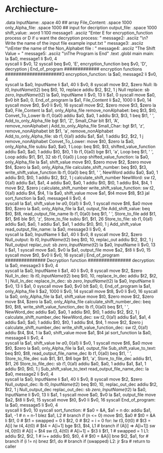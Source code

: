 # Archiecture-
.data
InputName: .space 40 ## array 
File_Content: .space 1000
only_Alpha_file: .space 1000 ## input for decription 
output_file: .space 1000
shift_value: .word 1:100
message1: .asciiz "Enter E for encryption_function process or D if u want the decryption process: "
message2: .asciiz "\n?Write the name of the input file example input.txt "
message3: .asciiz "\nEnter the name of the Non_Alphabet file : "
message4:  .asciiz "The Shift Value = "
message5:  .asciiz "\nThe Program is End"
.text
.globl main
main: 
la $a0, message1
li $v0, 4  
syscall
li $v0, 12
syscall
beq $v0, 'E', encryption_function
beq $v0, 'D', decryption
j End_of_program
#############  encryption functions #####################3
encryption_function:
la $a0, message2
li $v0, 4	
syscall 
la $a0, InputName
li $a1, 40
li $v0, 8
syscall 
move $t2, $zero
Null:
lb $t0, InputName($t2)
beq $t0, 10, replace
addiu $t2, $t2, 1
j Null
replace:
sb $zero, InputName($t2)
la $a0, InputName
li $v0, 13
li $a1, 0
syscall 
move $a0, $v0
blt $a0, 0, End_of_program
la $a1, File_Content
li $a2, 1000
li $v0, 14
syscall 
move $t0, $v0
li $v0, 16
syscall
move $t2, $zero
move $t3, $zero
la $a0, File_Content
la $a1, only_Alpha_file
remove_nonAlphabet: 
beq $t3, $t0, Convet_To_Lower
lb $t1, 0($a0) 
addiu $a0, $a0, 1
addiu $t3, $t3, 1
beq $t1, ' ', Add_to_only_Alpha_file
bgt $t1, 'Z', Small_Char
blt $t1, 'A', remove_nonAlphabet
j Add_to_only_Alpha_file
Small_Char:
bgt $t1, 'z', remove_nonAlphabet
blt $t1, 'a', remove_nonAlphabet
Add_to_only_Alpha_file:
sb $t1, 0($a1)
addiu $a1, $a1, 1
addiu $t2, $t2, 1
j remove_nonAlphabet
Convet_To_Lower:
move $t0, $zero
la $a0, only_Alpha_file
subiu $a0, $a0, 1
Loop:
beq $t0, $t3, shifted_value_function
addiu $a0, $a0, 1
addiu $t0, $t0, 1
lb $t1, 0($a0)
bge $t1, 'a', Loop
beq $t1, ' ', Loop
addiu $t1, $t1, 32
sb $t1, 0($a0)
j Loop
shifted_value_function:
la $a0, only_Alpha_file
la $a1, shift_value
move $t0, $zero
move $t2, $zero
move $t4, $zero
la $a0, only_Alpha_file
calculate_shift_number:
beq $t0, $t3, write_shift_value_function
lb $t1, 0($a0)
beq $t1, ' ', NewWord
addiu $a0, $a0, 1
addiu $t0, $t0, 1
addiu $t2, $t2, 1
j calculate_shift_number
NewWord:
sw $t2, 0($a1)
addiu $a1, $a1, 4
addiu $a0, $a0, 1
addiu $t0, $t0, 1
addiu $t4, $t4, 1
move $t2, $zero
j calculate_shift_number
write_shift_value_function:
sw $t2, 0($a1)
addiu $t4, $t4, 1
la $a0, shift_value
move $a1, $t4
move $t8, $t3
jal sort_function
la $a0, message4
li $v0, 4	
syscall
la $a1, shift_value
lw $a0, 0($a1)
li $v0, 1
syscall
move $t6, $a0
move $t0, $zero
la $a0, only_Alpha_file
la $a1, output_file
Add_shift_value:
beq $t0, $t8, read_output_file_name
lb $t1, 0($a0)
beq $t1, ' ', Store_to_file
add $t1, $t1, $t6
ble $t1, 'z', Store_to_file
subiu $t1, $t1, 26
Store_to_file:
sb $t1, 0($a1)
addiu $a0, $a0, 1
addiu $a1, $a1, 1
addiu $t0, $t0, 1
j Add_shift_value
read_output_file_name:
la $a0, message3
li $v0, 4	
syscall 
la $a0, InputName
li $a1, 40
li $v0, 8
syscall 
move $t2, $zero
Null_output:
lb $t0, InputName($t2)
beq $t0, 10, replac_out
addiu $t2, $t2, 1
j Null_output
replac_out:
sb $zero, InputName($t2)
la $a0, InputName
li $v0, 13
li $a1, 1
syscall 
move $a0, $v0
la $a1, output_file
move $a2, $t8
li $v0, 15
syscall 
move $t0, $v0
li $v0, 16
syscall
j End_of_program
############### Decryption function ################
decryption:
la $a0, message3
li $v0, 4	
syscall 
la $a0, InputName
li $a1, 40
li $v0, 8
syscall 
move $t2, $zero
Null_In_dec:
lb $t0, InputName($t2)
beq $t0, 10, replace_In_dec
addiu $t2, $t2, 1
j Null_In_dec
replace_In_dec:
sb $zero, InputName($t2)
la $a0, InputName
li $v0, 13
li $a1, 0
syscall 
move $a0, $v0
blt $a0, 0, End_of_program
la $a1, only_Alpha_file
li $a2, 1000
li $v0, 14
syscall 
move $t8, $v0
li $v0, 16
syscall
la $a0, only_Alpha_file
la $a1, shift_value
move $t0, $zero
move $t2, $zero
move $t4, $zero
la $a0, only_Alpha_file
calculate_shift_number_dec:
beq $t0, $t8, write_shift_value_function_dec
lb $t1, 0($a0)
beq $t1, ' ', NewWord_dec
addiu $a0, $a0, 1
addiu $t0, $t0, 1
addiu $t2, $t2, 1
j calculate_shift_number_dec
NewWord_dec:
sw $t2, 0($a1)
addiu $a1, $a1, 4
addiu $a0, $a0, 1
addiu $t0, $t0, 1
addiu $t4, $t4, 1
move $t2, $zero
j calculate_shift_number_dec
write_shift_value_function_dec:
sw $t2, 0($a1)
addiu $t4, $t4, 1
la $a0, shift_value
move $a1, $t4
jal sort_function
la $a0, message4
li $v0, 4	
syscall
la $a1, shift_value
lw $a0, 0($a1)
li $v0, 1
syscall
move $t6, $a0
move $t0, $zero
la $a0, only_Alpha_file
la $a1, output_file
Sub_shift_value_to_text:
beq $t0, $t8, read_output_file_name_dec
lb $t1, 0($a0)
beq $t1, ' ', Store_to_file_dec
sub $t1, $t1, $t6
bge $t1, 'a', Store_to_file_dec
addiu $t1, $t1, 26
Store_to_file_dec:
sb $t1, 0($a1)
addiu $a0, $a0, 1
addiu $a1, $a1, 1
addiu $t0, $t0, 1
j Sub_shift_value_to_text
read_output_file_name_dec:
la $a0, message2
li $v0, 4	
syscall 
la $a0, InputName
li $a1, 40
li $v0, 8
syscall 
move $t2, $zero
Null_output_dec:
lb $t0, InputName($t2)
beq $t0, 10, replac_out_dec
addiu $t2, $t2, 1
j Null_output_dec
replac_out_dec:
sb $zero, InputName($t2)
la $a0, InputName
li $v0, 13
li $a1, 1
syscall 
move $a0, $v0
la $a1, output_file
move $a2, $t8
li $v0, 15
syscall 
move $t0, $v0
li $v0, 16
syscall
End_of_program:
la $a0, message5
li $v0, 4	
syscall 
li $v0, 10
syscall
sort_function: # $a0 = &A, $a1 = n
do: addiu $a1, $a1, -1 # n = n-1
blez $a1, L2 # branch if (n <= 0)
move $t0, $a0 # $t0 = &A
li $t1, 0 # $t1 = swapped = 0
li $t2, 0 # $t2 = i = 0
for: lw $t3, 0($t0) # $t3 = A[i]
lw $t4, 4($t0) # $t4 = A[i+1]
bge $t3, $t4, L1 # branch if (A[i] => A[i+1])
sw $t4, 0($t0) # A[i] = $t4
sw $t3, 4($t0) # A[i+1] = $t3
li $t1, 1 # swapped = 1
L1: addiu $t2, $t2, 1 # i++
addiu $t0, $t0, 4 # $t0 = &A[i]
bne $t2, $a1, for # branch if (i != n)
bnez $t1, do # branch if (swapped)
L2: jr $ra # return to caller
	
